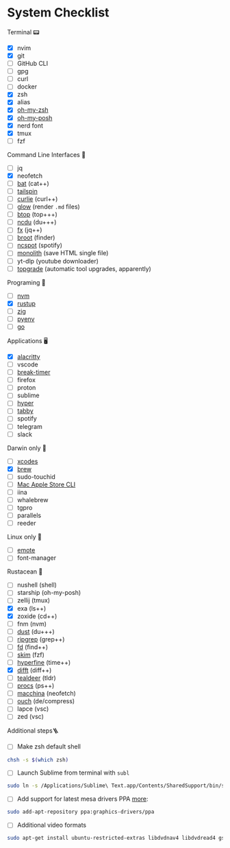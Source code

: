 # System Checklist

Terminal 📟

- [x] nvim
- [x] git
- [ ] GitHub CLI
- [ ] gpg
- [ ] curl
- [ ] docker
- [x] zsh
- [x] alias
- [x] [oh-my-zsh](https://ohmyz.sh)
- [x] [oh-my-posh](https://ohmyposh.dev/)
- [x] nerd font
- [x] tmux
- [ ] fzf

Command Line Interfaces 🚀

- [ ] jq
- [x] neofetch
- [ ] [bat](https://github.com/sharkdp/bat?tab=readme-ov-file#installation) (cat++)
- [ ] [tailspin](https://github.com/bensadeh/tailspin?tab=readme-ov-file#installing)
- [ ] [curlie](https://github.com/rs/curlie?tab=readme-ov-file#install) (curl++)
- [ ] [glow](https://github.com/charmbracelet/glow?tab=readme-ov-file#installation) (render `.md` files)
- [ ] [btop](https://github.com/aristocratos/btop?tab=readme-ov-file#installation) (top+++)
- [ ] [ncdu](https://code.blicky.net/yorhel/ncdu/) (du+++)
- [ ] [fx](https://fx.wtf/install#installation) (jq++)
- [ ] [broot](https://github.com/Canop/broot) (finder)
- [ ] [ncspot](https://github.com/hrkfdn/ncspot?tab=readme-ov-file#installation) (spotify)
- [ ] [monolith](https://github.com/y2z/monolith) (save HTML single file)
- [ ] yt-dlp (youtube downloader)
- [ ] [topgrade](https://github.com/topgrade-rs/topgrade?tab=readme-ov-file#installation) (automatic tool upgrades, apparently)

Programing 🤖

- [ ] [nvm](https://github.com/nvm-sh/nvm?tab=readme-ov-file#installing-and-updating)
- [x] [rustup](https://rustup.rs/)
- [ ] [zig](https://ziglang.org/download/)
- [ ] [pyenv](https://github.com/pyenv/pyenv?tab=readme-ov-file#installation)
- [ ] [go](https://go.dev/doc/install#extra_versions)

Applications 🖥️

- [x] [alacritty](https://alacritty.org/)
- [ ] vscode
- [ ] [break-timer](https://github.com/tom-james-watson/breaktimer-app)
- [ ] firefox
- [ ] proton
- [ ] sublime
- [ ] [hyper](https://hyper.is/)
- [ ] [tabby](https://tabby.sh)
- [ ] spotify
- [ ] telegram
- [ ] slack

Darwin only 🍏

- [ ] [xcodes](https://github.com/XcodesOrg/xcodes)
- [x] [brew](https://brew.sh)
- [ ] sudo-touchid
- [ ] [Mac Apple Store CLI](https://github.com/mas-cli/mas)
- [ ] iina
- [ ] whalebrew
- [ ] tgpro
- [ ] parallels
- [ ] reeder

Linux only 🐧

- [ ] [emote](https://snapcraft.io/emote)
- [ ] font-manager

Rustacean 🦀

- [ ] nushell (shell)
- [ ] starship (oh-my-posh)
- [ ] zellij (tmux)
- [x] exa (ls++)
- [x] zoxide (cd++)
- [ ] fnm (nvm)
- [ ] [dust](https://github.com/bootandy/dust) (du+++)
- [ ] [ripgrep](https://github.com/BurntSushi/ripgrep) (grep++)
- [ ] [fd](https://github.com/sharkdp/fd) (find++)
- [ ] [skim](https://github.com/lotabout/skim?tab=readme-ov-file) (fzf)
- [ ] [hyperfine](https://github.com/sharkdp/hyperfine?tab=readme-ov-file#installation) (time++)
- [x] [difft](https://difftastic.wilfred.me.uk/installation.html) (diff++)
- [ ] [tealdeer](https://github.com/dbrgn/tealdeer?ref=itsfoss.com) (tldr)
- [ ] [procs](https://github.com/dalance/procs) (ps++)
- [ ] [macchina](https://github.com/Macchina-CLI/macchina/wiki/Installation) (neofetch)
- [ ] [ouch](https://github.com/ouch-org/ouch?tab=readme-ov-file#installation) (de/compress)
- [ ] lapce (vsc)
- [ ] zed (vsc)

Additional steps🪜

- [ ] Make zsh default shell

```bash
chsh -s $(which zsh)
```

- [ ] Launch Sublime from terminal with `subl`

```bash
sudo ln -s /Applications/Sublime\ Text.app/Contents/SharedSupport/bin/subl /usr/local/bin/.
```

- [ ] Add support for latest mesa drivers PPA  [more](https://linuxconfig.org/install-and-test-vulkan-on-linux):

```bash
sudo add-apt-repository ppa:graphics-drivers/ppa
```

- [ ] Additional video formats

```bash
sudo apt-get install ubuntu-restricted-extras libdvdnav4 libdvdread4 gstreamer1.0-plugins-bad gstreamer1.0-plugins-ugly libdvd-pkg
```
